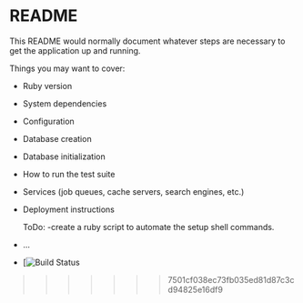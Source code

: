 # README

This README would normally document whatever steps are necessary to get the
application up and running.

Things you may want to cover:

* Ruby version

* System dependencies

* Configuration

* Database creation

* Database initialization

* How to run the test suite

* Services (job queues, cache servers, search engines, etc.)

* Deployment instructions

  ToDo:
    -create a ruby script to automate the setup shell commands.
* ...

* [![Build Status](https://codeship.com/projects/9f631d00-7d77-0136-6bc8-4eb24753254f/status?branch=master)

>>>>>>> 7501cf038ec73fb035ed81d87c3cd94825e16df9
